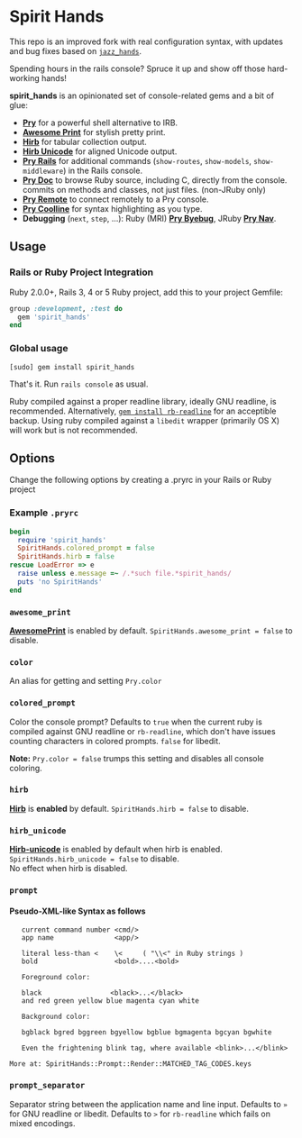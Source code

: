 # Spirit Hands

This repo is an improved fork with real configuration syntax, with updates and bug fixes based on [`jazz_hands`](https://github.com/nixme/jazz_hands).

Spending hours in the rails console? Spruce it up and show off those
hard-working hands!

**spirit_hands** is an opinionated set of console-related gems and a bit of glue:

* [**Pry**][pry] for a powerful shell alternative to IRB.
* [**Awesome Print**][awesome_print] for stylish pretty print.
* [**Hirb**][hirb] for tabular collection output.
* [**Hirb Unicode**][hirb-unicode-steakknife] for aligned Unicode output.
* [**Pry Rails**][pry-rails] for additional commands (`show-routes`,
  `show-models`, `show-middleware`) in the Rails console.
* [**Pry Doc**][pry-doc] to browse Ruby source, including C, directly from the
  console.
  commits on methods and classes, not just files. (non-JRuby only)
* [**Pry Remote**][pry-remote] to connect remotely to a Pry console.
* [**Pry Coolline**][pry-coolline] for syntax highlighting as you type.
* **Debugging** (`next`, `step`, ...): Ruby (MRI) [**Pry Byebug**][pry-byebug], JRuby [**Pry Nav**][pry-nav].


## Usage

### Rails or Ruby Project Integration

Ruby 2.0.0+, Rails 3, 4 or 5 Ruby project, add this to your project Gemfile:

```ruby
group :development, :test do
  gem 'spirit_hands'
end
```

### Global usage
 `[sudo] gem install spirit_hands`

That's it. Run `rails console` as usual.

Ruby compiled against a proper readline library, ideally GNU readline, is
recommended. Alternatively, [`gem install rb-readline`][rb-readline] for an
acceptible backup. Using ruby compiled against a `libedit` wrapper (primarily OS
X) will work but is not recommended.


## Options

Change the following options by creating a .pryrc  in your Rails or Ruby project

### Example `.pryrc`

```ruby
begin
  require 'spirit_hands'
  SpiritHands.colored_prompt = false
  SpiritHands.hirb = false
rescue LoadError => e
  raise unless e.message =~ /.*such file.*spirit_hands/
  puts 'no SpiritHands'  
end
```

### `awesome_print`

[**AwesomePrint**][awesome_print] is enabled by default.
`SpiritHands.awesome_print = false` to disable.

### `color`

An alias for getting and setting `Pry.color`

### `colored_prompt`

Color the console prompt? Defaults to `true` when the current ruby is compiled
against GNU readline or `rb-readline`, which don't have issues counting
characters in colored prompts. `false` for libedit.

**Note:** `Pry.color = false` trumps this setting and disables all console coloring.

### `hirb`
[**Hirb**][hirb] is **enabled** by default.
`SpiritHands.hirb = false` to disable.

### `hirb_unicode`
[**Hirb-unicode**][hirb-unicode-steakknife] is enabled by default when hirb is enabled.
`SpiritHands.hirb_unicode = false` to disable.  
No effect when hirb is disabled.


### `prompt`

#### Pseudo-XML-like Syntax as follows

```
   current command number <cmd/>
   app name               <app/>

   literal less-than <    \<     ( "\\<" in Ruby strings )
   bold                   <bold>....<bold>

   Foreground color:

   black                 <black>...</black>
   and red green yellow blue magenta cyan white

   Background color:

   bgblack bgred bggreen bgyellow bgblue bgmagenta bgcyan bgwhite

   Even the frightening blink tag, where available <blink>...</blink>

More at: SpiritHands::Prompt::Render::MATCHED_TAG_CODES.keys

```

### `prompt_separator`

Separator string between the application name and line input. Defaults to `»`
for GNU readline or libedit. Defaults to `>` for `rb-readline` which fails on
mixed encodings.


[pry]:                      http://pry.github.com
[awesome_print]:            https://github.com/michaeldv/awesome_print
[hirb]:                     https://github.com/cldwalker/hirb
[hirb-unicode-steakknife]:  https://github.com/steakknife/hirb-unicode
[pry-rails]:                https://github.com/rweng/pry-rails
[pry-doc]:                  https://github.com/pry/pry-doc
[pry-remote]:               https://github.com/Mon-Ouie/pry-remote
[pry-coolline]:             https://github.com/pry/pry-coolline
[coderay]:                  https://github.com/rubychan/coderay
[rb-readline]:              https://github.com/luislavena/rb-readline
[pullrequests]:             https://github.com/steakknife/spirit_hands/pulls
[issues]:                   https://github.com/steakknife/spirit_hands/issues
[changelog]:                https://github.com/steakknife/spirit_hands/blob/master/CHANGELOG.md
[pry-nav]:                  https://github.com/nixme/pry-nav
[pry-byebug]:               https://github.com/deivid-rodriguez/pry-byebug
